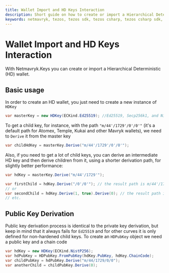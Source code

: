 ```yaml
---
title: Wallet Import and HD Keys Interaction
description: Short guide on how to create or import a Hierarchical Deterministic (HD) wallet.
keywords: netmavryk, tezos, tezos sdk, tezos csharp, tezos csharp sdk, blockchain, blockchain sdk, hierarchical deterministic, hd, kukai, atomex, temple wallet, slip-0010, bip-32
---
```


# Wallet Import and HD Keys Interaction
With Netmavryk.Keys you can create or import a Hierarchical Deterministic (HD) wallet.

## Basic usage

In order to create an HD wallet, you just need to create a new instance of `HDKey`

```cs
var masterKey = new HDKey(ECKind.Ed25519); //Ed25519, Secp256k1, and NistP256 are available
```

To get a child key, for instance, with the path `"m/44'/1729'/0'/0'"` (it's a default path for Atomex, Temple, Kukai and other Mavryk wallets), we need to `Derive` it from the master key

```cs
var childHdKey = masterKey.Derive("m/44'/1729'/0'/0'");
```

Also, if you need to get a lot of child keys, you can derive an intermediate HD key and then derive children from it, using a shorter derivation path, for slightly better performance:

```cs
var hdKey = masterKey.Derive("m/44'/1729'");

var firstChild = hdKey.Derive("/0'/0'"); // the result path is m/44'/1729'/0'/0'
// or
var secondChild = hdKey.Derive(1, true).Derive(0); // the result path is m/44'/1729'/1'/0
// etc.
```

## Public Key Derivation

Public key derivation process is identical to the private key derivation, but keep in mind that it always fails for `Ed25519` and for other curves it is only defined for non-hardened child keys.
To create an `HDPubKey` object we need a public key and a chain code

```cs
var hdKey = new HDKey(ECKind.NistP256);
var hdPubKey = HDPubKey.FromPubKey(hdKey.PubKey, hdKey.ChainCode);
var childPubKey = hdPubKey.Derive("m/44/1729/0/0");
var anotherChild = childPubKey.Derive(0);
```
